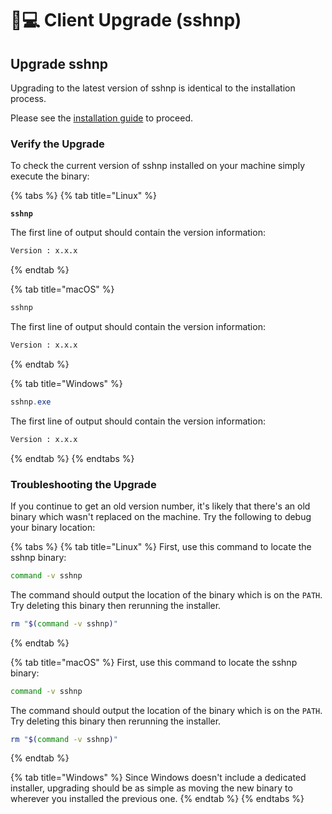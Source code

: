 # 👩💻 Client Upgrade (sshnp)

## Upgrade sshnp

Upgrading to the latest version of sshnp is identical to the installation process.

Please see the [installation guide](../installation-guide/client-installation-sshnp.md) to proceed.

### Verify the Upgrade

To check the current version of sshnp installed on your machine simply execute the binary:

{% tabs %}
{% tab title="Linux" %}
<pre class="language-sh"><code class="lang-sh"><strong>sshnp
</strong></code></pre>

The first line of output should contain the version information:

```sh
Version : x.x.x
```
{% endtab %}

{% tab title="macOS" %}
```bash
sshnp
```

The first line of output should contain the version information:

```tex
Version : x.x.x
```
{% endtab %}

{% tab title="Windows" %}
```powershell
sshnp.exe
```

The first line of output should contain the version information:

```tex
Version : x.x.x
```
{% endtab %}
{% endtabs %}

### Troubleshooting the Upgrade

If you continue to get an old version number, it's likely that there's an old binary which wasn't replaced on the machine. Try the following to debug your binary location:

{% tabs %}
{% tab title="Linux" %}
First, use this command to locate the sshnp binary:

```bash
command -v sshnp
```

The command should output the location of the binary which is on the `PATH`. Try deleting this binary then rerunning the installer.

```sh
rm "$(command -v sshnp)"
```
{% endtab %}

{% tab title="macOS" %}
First, use this command to locate the sshnp binary:

```bash
command -v sshnp
```

The command should output the location of the binary which is on the `PATH`. Try deleting this binary then rerunning the installer.

```sh
rm "$(command -v sshnp)"
```
{% endtab %}

{% tab title="Windows" %}
Since Windows doesn't include a dedicated installer, upgrading should be as simple as moving the new binary to wherever you installed the previous one.
{% endtab %}
{% endtabs %}
